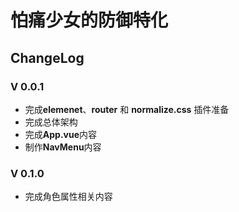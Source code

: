 # 怕痛少女的防御特化

## ChangeLog

### V 0.0.1

+ 完成**elemenet**、**router** 和 **normalize.css** 插件准备
+ 完成总体架构
+ 完成**App.vue**内容
+ 制作**NavMenu**内容

### V 0.1.0

+ 完成角色属性相关内容
